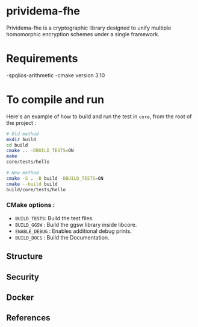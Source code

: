 # prividema-fhe
Prividema-fhe is a cryptographic library designed to unify multiple homomorphic encryption schemes under a single framework.

# Requirements
-spqlios-arithmetic
-cmake version 3.10

# To compile and run
Here's an example of how to build and run the test in `core`, from the root of the project :
```bash
# Old method
mkdir build
cd build
cmake .. -DBUILD_TESTS=ON
make
core/tests/hello
```

```bash
# New method 
cmake -S . -B build -DBUILD_TESTS=ON
cmake --build build
build/core/tests/hello
```

### CMake options :
- `BUILD_TESTS`: Build the test files.
- `BUILD_GGSW` : Build the ggsw library inside libcore.
- `ENABLE_DEBUG` : Enables additional debug prints.
- `BUILD_DOCS` : Build the Documentation.

## Structure 

## Security

## Docker

## References
